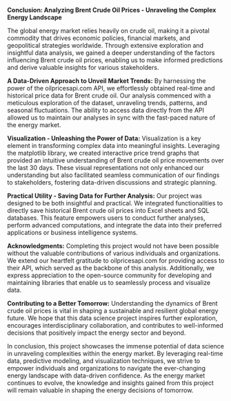 **Conclusion: Analyzing Brent Crude Oil Prices - Unraveling the Complex Energy Landscape**

The global energy market relies heavily on crude oil, making it a pivotal commodity that drives economic policies, financial markets, and geopolitical strategies worldwide. Through extensive exploration and insightful data analysis, we gained a deeper understanding of the factors influencing Brent crude oil prices, enabling us to make informed predictions and derive valuable insights for various stakeholders.

**A Data-Driven Approach to Unveil Market Trends:**
By harnessing the power of the oilpricesapi.com API, we effortlessly obtained real-time and historical price data for Brent crude oil. Our analysis commenced with a meticulous exploration of the dataset, unraveling trends, patterns, and seasonal fluctuations. The ability to access data directly from the API allowed us to maintain our analyses in sync with the fast-paced nature of the energy market.

**Visualization - Unleashing the Power of Data:**
Visualization is a key element in transforming complex data into meaningful insights. Leveraging the matplotlib library, we created interactive price trend graphs that provided an intuitive understanding of Brent crude oil price movements over the last 30 days. These visual representations not only enhanced our understanding but also facilitated seamless communication of our findings to stakeholders, fostering data-driven discussions and strategic planning.

**Practical Utility - Saving Data for Further Analysis:**
Our project was designed to be both insightful and practical. We integrated functionalities to directly save historical Brent crude oil prices into Excel sheets and SQL databases. This feature empowers users to conduct further analyses, perform advanced computations, and integrate the data into their preferred applications or business intelligence systems.

**Acknowledgments:**
Completing this project would not have been possible without the valuable contributions of various individuals and organizations. We extend our heartfelt gratitude to oilpricesapi.com for providing access to their API, which served as the backbone of this analysis. Additionally, we express appreciation to the open-source community for developing and maintaining libraries that enable us to seamlessly process and visualize data.

**Contributing to a Better Tomorrow:**
Understanding the dynamics of Brent crude oil prices is vital in shaping a sustainable and resilient global energy future. We hope that this data science project inspires further exploration, encourages interdisciplinary collaboration, and contributes to well-informed decisions that positively impact the energy sector and beyond.

In conclusion, this project showcases the immense potential of data science in unraveling complexities within the energy market. By leveraging real-time data, predictive modeling, and visualization techniques, we strive to empower individuals and organizations to navigate the ever-changing energy landscape with data-driven confidence. As the energy market continues to evolve, the knowledge and insights gained from this project will remain valuable in shaping the energy decisions of tomorrow.
